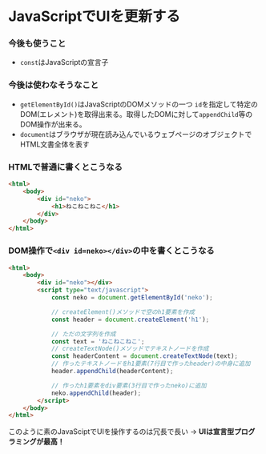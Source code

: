 # JavaScriptでUIを更新する
### 今後も使うこと
- `const`はJavaScriptの宣言子

### 今後は使わなそうなこと
- `getElementById()`はJavaScriptのDOMメソッドの一つ
    `id`を指定して特定のDOM(エレメント)を取得出来る。取得したDOMに対して`appendChild`等のDOM操作が出来る。
- `document`はブラウザが現在読み込んでいるウェブページのオブジェクトでHTML文書全体を表す


### HTMLで普通に書くとこうなる
```html
<html>
    <body>
        <div id="neko">
            <h1>ねこねこねこ</h1>
        </div>
    </body>
</html>
```

### DOM操作で`<div id=neko></div>`の中を書くとこうなる
```html
<html>
    <body>
        <div id="neko"></div>
        <script type="text/javascript">
            const neko = document.getElementById('neko');

            // createElement()メソッドで空のh1要素を作成
            const header = document.createElement('h1');

            // ただの文字列を作成
            const text = 'ねこねこねこ';
            // createTextNode()メソッドでテキストノードを作成
            const headerContent = document.createTextNode(text);
            // 作ったテキストノードをh1要素(7行目で作ったheader)の中身に追加
            header.appendChild(headerContent);

            // 作ったh1要素をdiv要素(3行目で作ったneko)に追加
            neko.appendChild(header);
        </script>
    </body>
</html>
```


このように素のJavaSciptでUIを操作するのは冗長で長い -> **UIは宣言型プログラミングが最高！**

